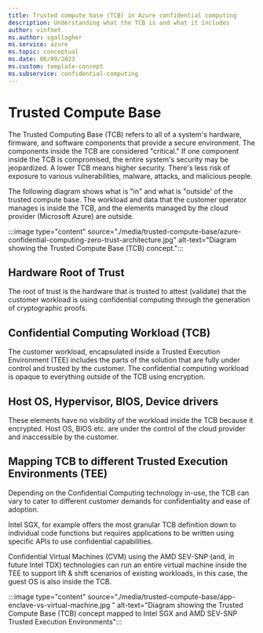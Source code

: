 ```yaml
---
title: Trusted compute base (TCB) in Azure confidential computing
description: Understanding what the TCB is and what it includes
author: vinfnet
ms.author: sgallagher
ms.service: azure
ms.topic: conceptual
ms.date: 06/09/2023
ms.custom: template-concept
ms.subservice: confidential-computing
---
```

# Trusted Compute Base

The Trusted Computing Base (TCB) refers to all of a system's hardware, firmware, and software components that provide a secure environment. The components inside the TCB are considered "critical." If one component inside the TCB is compromised, the entire system's security may be jeopardized. A lower TCB means higher security. There's less risk of exposure to various vulnerabilities, malware, attacks, and malicious people.


The following diagram shows what is "in" and what is "outside' of the trusted compute base. The workload and data that the customer operator manages is inside the TCB, and the elements managed by the cloud provider (Microsoft Azure) are outside. 


:::image type="content" source="./media/trusted-compute-base/azure-confidential-computing-zero-trust-architecture.jpg" alt-text="Diagram showing the Trusted Compute Base (TCB) concept.":::


## Hardware Root of Trust

The root of trust is the hardware that is trusted to attest (validate) that the customer workload is using confidential computing through the generation of cryptographic proofs.

## Confidential Computing Workload (TCB)

The customer workload, encapsulated inside a Trusted Execution Environment (TEE) includes the parts of the solution that are fully under control and trusted by the customer. The confidential computing workload is opaque to everything outside of the TCB using encryption.

## Host OS, Hypervisor, BIOS, Device drivers

These elements have no visibility of the workload inside the TCB because it encrypted. Host OS, BIOS etc. are under the control of the cloud provider and inaccessible by the customer.

## Mapping TCB to different Trusted Execution Environments (TEE)

Depending on the Confidential Computing technology in-use, the TCB can vary to cater to different customer demands for confidentiality and ease of adoption.

Intel SGX, for example offers the most granular TCB definition down to individual code functions but requires applications to be written using specific APIs to use confidential capabilities. 

Confidential Virtual Machines (CVM) using the AMD SEV-SNP (and, in future Intel TDX) technologies can run an entire virtual machine inside the TEE to support lift & shift scenarios of existing workloads, in this case, the guest OS is also inside the TCB.

:::image type="content" source="./media/trusted-compute-base/app-enclave-vs-virtual-machine.jpg " alt-text="Diagram showing the Trusted Compute Base (TCB) concept mapped to Intel SGX and AMD SEV-SNP Trusted Execution Environments":::


